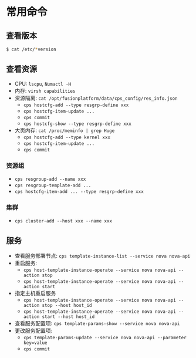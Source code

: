 # 常用命令

## 查看版本

```bash
$ cat /etc/*version
```

## 查看资源

- CPU: `lscpu`, `Numactl -H`
- 内存: `virsh capabilities`
- 资源隔离: `cat /opt/fusionplatform/data/cps_config/res_info.json`
    - `cps hostcfg-add --type resgrp-define xxx`
    - `cps hostcfg-item-update ...`
    - `cps commit`
    - `cps hostcfg-show --type resgrp-define xxx`
- 大页内存: `cat /proc/meminfo | grep Huge`
    - `cps hostcfg-add --type kernel xxx`
    - `cps hostcfg-item-update ...`
    - `cps commit`

### 资源组

- `cps resgroup-add --name xxx`
- `cps resgroup-template-add ...`
- `cps hostcfg-item-add ... --type resgrp-define xxx`

### 集群

- `cps cluster-add --host xxx --name xxx`

## 服务

- 查看服务部署节点: `cps template-instance-list --service nova nova-api`
- 重启服务:
    - `cps host-template-instance-operate --service nova nova-api --action stop`
    - `cps host-template-instance-operate --service nova nova-api --action start`
- 指定主机重启服务
    - `cps host-template-instance-operate --service nova nova-api --action stop --host host_id`
    - `cps host-template-instance-operate --service nova nova-api --action start --host host_id`
- 查看服务配置项: `cps template-params-show --service nova nova-api`
- 更改服务配置项:
    - `cps template-params-update --service nova nova-api --parameter key=value`
    - `cps commit`
